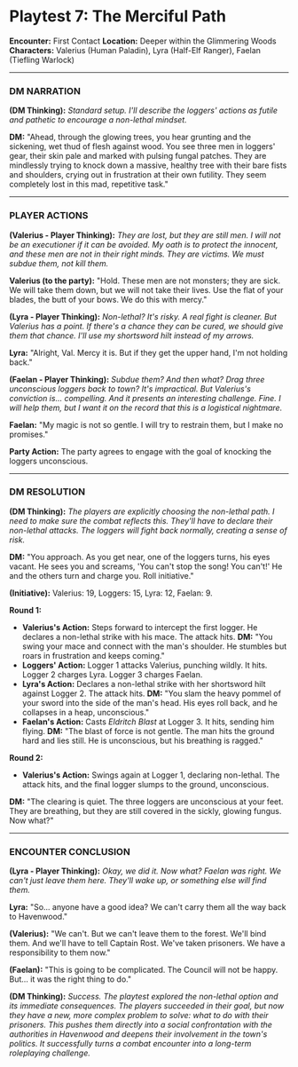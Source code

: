 # Playtest 7: The Merciful Path

**Encounter:** First Contact
**Location:** Deeper within the Glimmering Woods
**Characters:** Valerius (Human Paladin), Lyra (Half-Elf Ranger), Faelan (Tiefling Warlock)

---

### DM NARRATION

**(DM Thinking):** *Standard setup. I'll describe the loggers' actions as futile and pathetic to encourage a non-lethal mindset.*

**DM:** "Ahead, through the glowing trees, you hear grunting and the sickening, wet thud of flesh against wood. You see three men in loggers' gear, their skin pale and marked with pulsing fungal patches. They are mindlessly trying to knock down a massive, healthy tree with their bare fists and shoulders, crying out in frustration at their own futility. They seem completely lost in this mad, repetitive task."

---

### PLAYER ACTIONS

**(Valerius - Player Thinking):** *They are lost, but they are still men. I will not be an executioner if it can be avoided. My oath is to protect the innocent, and these men are not in their right minds. They are victims. We must subdue them, not kill them.*

**Valerius (to the party):** "Hold. These men are not monsters; they are sick. We will take them down, but we will not take their lives. Use the flat of your blades, the butt of your bows. We do this with mercy."

**(Lyra - Player Thinking):** *Non-lethal? It's risky. A real fight is cleaner. But Valerius has a point. If there's a chance they can be cured, we should give them that chance. I'll use my shortsword hilt instead of my arrows.*

**Lyra:** "Alright, Val. Mercy it is. But if they get the upper hand, I'm not holding back."

**(Faelan - Player Thinking):** *Subdue them? And then what? Drag three unconscious loggers back to town? It's impractical. But Valerius's conviction is... compelling. And it presents an interesting challenge. Fine. I will help them, but I want it on the record that this is a logistical nightmare.*

**Faelan:** "My magic is not so gentle. I will try to restrain them, but I make no promises."

**Party Action:** The party agrees to engage with the goal of knocking the loggers unconscious.

---

### DM RESOLUTION

**(DM Thinking):** *The players are explicitly choosing the non-lethal path. I need to make sure the combat reflects this. They'll have to declare their non-lethal attacks. The loggers will fight back normally, creating a sense of risk.*

**DM:** "You approach. As you get near, one of the loggers turns, his eyes vacant. He sees you and screams, 'You can't stop the song! You can't!' He and the others turn and charge you. Roll initiative."

**(Initiative):** Valerius: 19, Loggers: 15, Lyra: 12, Faelan: 9.

**Round 1:**
*   **Valerius's Action:** Steps forward to intercept the first logger. He declares a non-lethal strike with his mace. The attack hits. **DM:** "You swing your mace and connect with the man's shoulder. He stumbles but roars in frustration and keeps coming."
*   **Loggers' Action:** Logger 1 attacks Valerius, punching wildly. It hits. Logger 2 charges Lyra. Logger 3 charges Faelan.
*   **Lyra's Action:** Declares a non-lethal strike with her shortsword hilt against Logger 2. The attack hits. **DM:** "You slam the heavy pommel of your sword into the side of the man's head. His eyes roll back, and he collapses in a heap, unconscious."
*   **Faelan's Action:** Casts *Eldritch Blast* at Logger 3. It hits, sending him flying. **DM:** "The blast of force is not gentle. The man hits the ground hard and lies still. He is unconscious, but his breathing is ragged."

**Round 2:**
*   **Valerius's Action:** Swings again at Logger 1, declaring non-lethal. The attack hits, and the final logger slumps to the ground, unconscious.

**DM:** "The clearing is quiet. The three loggers are unconscious at your feet. They are breathing, but they are still covered in the sickly, glowing fungus. Now what?"

---

### ENCOUNTER CONCLUSION

**(Lyra - Player Thinking):** *Okay, we did it. Now what? Faelan was right. We can't just leave them here. They'll wake up, or something else will find them.*

**Lyra:** "So... anyone have a good idea? We can't carry them all the way back to Havenwood."

**(Valerius):** "We can't. But we can't leave them to the forest. We'll bind them. And we'll have to tell Captain Rost. We've taken prisoners. We have a responsibility to them now."

**(Faelan):** "This is going to be complicated. The Council will not be happy. But... it was the right thing to do."

**(DM Thinking):** *Success. The playtest explored the non-lethal option and its immediate consequences. The players succeeded in their goal, but now they have a new, more complex problem to solve: what to do with their prisoners. This pushes them directly into a social confrontation with the authorities in Havenwood and deepens their involvement in the town's politics. It successfully turns a combat encounter into a long-term roleplaying challenge.*
